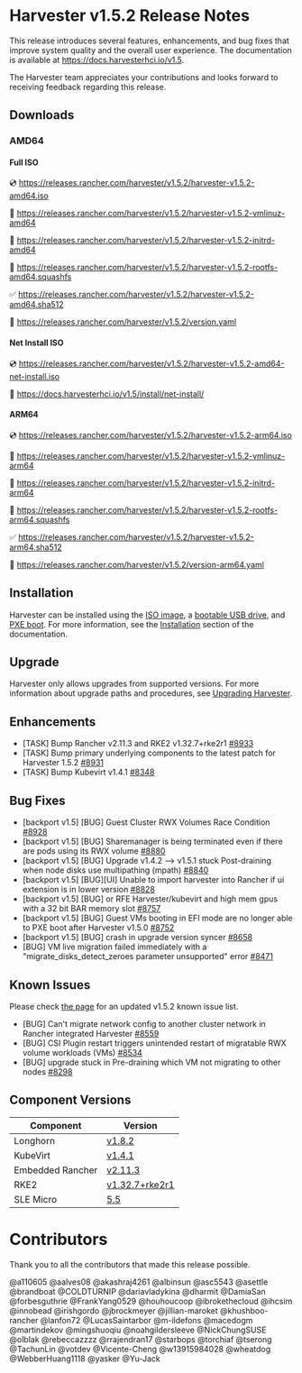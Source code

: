 # Harvester v1.5.2 Release Notes

This release introduces several features, enhancements, and bug fixes that improve system quality and the overall user experience. The documentation is available at https://docs.harvesterhci.io/v1.5.

The Harvester team appreciates your contributions and looks forward to receiving feedback regarding this release.

## Downloads

### AMD64

#### Full ISO

:cd: https://releases.rancher.com/harvester/v1.5.2/harvester-v1.5.2-amd64.iso

:file_folder: https://releases.rancher.com/harvester/v1.5.2/harvester-v1.5.2-vmlinuz-amd64

:file_folder: https://releases.rancher.com/harvester/v1.5.2/harvester-v1.5.2-initrd-amd64

:file_folder: https://releases.rancher.com/harvester/v1.5.2/harvester-v1.5.2-rootfs-amd64.squashfs

:white_check_mark: https://releases.rancher.com/harvester/v1.5.2/harvester-v1.5.2-amd64.sha512

:memo: https://releases.rancher.com/harvester/v1.5.2/version.yaml

#### Net Install ISO

:cd: https://releases.rancher.com/harvester/v1.5.2/harvester-v1.5.2-amd64-net-install.iso

:memo: https://docs.harvesterhci.io/v1.5/install/net-install/

#### ARM64

:cd: https://releases.rancher.com/harvester/v1.5.2/harvester-v1.5.2-arm64.iso

:file_folder: https://releases.rancher.com/harvester/v1.5.2/harvester-v1.5.2-vmlinuz-arm64

:file_folder: https://releases.rancher.com/harvester/v1.5.2/harvester-v1.5.2-initrd-arm64

:file_folder: https://releases.rancher.com/harvester/v1.5.2/harvester-v1.5.2-rootfs-arm64.squashfs

:white_check_mark: https://releases.rancher.com/harvester/v1.5.2/harvester-v1.5.2-arm64.sha512

:memo: https://releases.rancher.com/harvester/v1.5.2/version-arm64.yaml

## Installation

Harvester can be installed using the [ISO image](https://docs.harvesterhci.io/v1.5/install/index), a [bootable USB drive](https://docs.harvesterhci.io/v1.5/install/usb-install), and [PXE boot](https://docs.harvesterhci.io/v1.5/install/pxe-boot-install). For more information, see the [Installation](https://docs.harvesterhci.io/v1.5/install/requirements) section of the documentation.

## Upgrade

Harvester only allows upgrades from supported versions. For more information about upgrade paths and procedures, see [Upgrading Harvester](https://docs.harvesterhci.io/v1.5/upgrade/index).

## Enhancements

- [TASK] Bump Rancher v2.11.3 and RKE2 v1.32.7+rke2r1 [#8933](https://github.com/harvester/harvester/issues/8933)
- [TASK] Bump primary underlying components to the latest patch for Harvester 1.5.2 [#8931](https://github.com/harvester/harvester/issues/8931)
- [TASK] Bump Kubevirt v1.4.1 [#8348](https://github.com/harvester/harvester/issues/8348)

## Bug Fixes

- [backport v1.5] [BUG] Guest Cluster RWX Volumes Race Condition [#8928](https://github.com/harvester/harvester/issues/8928)
- [backport v1.5] [BUG] Sharemanager is being terminated even if there are pods using its RWX volume [#8880](https://github.com/harvester/harvester/issues/8880)
- [backport v1.5] [BUG] Upgrade v1.4.2 --> v1.5.1 stuck Post-draining when node disks use multipathing (mpath) [#8840](https://github.com/harvester/harvester/issues/8840)
- [backport v1.5] [BUG][UI] Unable to import harvester into Rancher if ui extension is in lower version [#8828](https://github.com/harvester/harvester/issues/8828)
- [backport v1.5] [BUG] or RFE Harvester/kubevirt and high mem gpus with a 32 bit BAR memory slot [#8757](https://github.com/harvester/harvester/issues/8757)
- [backport v1.5] [BUG] Guest VMs booting in EFI mode are no longer able to PXE boot after Harvester v1.5.0 [#8752](https://github.com/harvester/harvester/issues/8752)
- [backport v1.5] [BUG] crash in upgrade version syncer [#8658](https://github.com/harvester/harvester/issues/8658)
- [BUG] VM live migration failed immediately with a "migrate_disks_detect_zeroes parameter unsupported" error [#8471](https://github.com/harvester/harvester/issues/8471)

## Known Issues

Please check [the page](https://github.com/harvester/harvester/issues?q=is:issue%20label:known-issue-v1.5.2) for an updated v1.5.2 known issue list.

- [BUG] Can't migrate network config to another cluster network in Rancher integrated Harvester [#8559](https://github.com/harvester/harvester/issues/8559)
- [BUG] CSI Plugin restart triggers unintended restart of migratable RWX volume workloads (VMs) [#8534](https://github.com/harvester/harvester/issues/8534)
- [BUG] upgrade stuck in Pre-draining which VM not migrating to other nodes [#8298](https://github.com/harvester/harvester/issues/8298)

## Component Versions

| Component        | Version                                                                         |
| ---------------- | ------------------------------------------------------------------------------- |
| Longhorn         | [v1.8.2](https://github.com/longhorn/longhorn/releases/tag/v1.8.2)              |
| KubeVirt         | [v1.4.1](https://github.com/kubevirt/kubevirt/releases/tag/v1.4.1)              |
| Embedded Rancher | [v2.11.3](https://github.com/rancher/rancher/releases/tag/v2.11.3)              |
| RKE2             | [v1.32.7+rke2r1](https://github.com/rancher/rke2/releases/tag/v1.32.7%2Brke2r1) |
| SLE Micro        | [5.5](https://github.com/harvester/os2/releases/tag/v1.5-20250910)              |

# Contributors

Thank you to all the contributors that made this release possible.

@a110605
@aalves08
@akashraj4261
@albinsun
@asc5543
@asettle
@brandboat
@COLDTURNIP
@dariavladykina
@dharmit
@DamiaSan
@forbesguthrie
@FrankYang0529
@houhoucoop
@ibrokethecloud
@ihcsim
@innobead
@irishgordo
@jbrockmeyer
@jillian-maroket
@khushboo-rancher
@lanfon72
@LucasSaintarbor
@m-ildefons
@macedogm
@martindekov
@mingshuoqiu
@noahgildersleeve
@NickChungSUSE
@olblak
@rebeccazzzz
@rrajendran17
@starbops
@torchiaf
@tserong
@TachunLin
@votdev
@Vicente-Cheng
@w13915984028
@wheatdog
@WebberHuang1118
@yasker
@Yu-Jack
